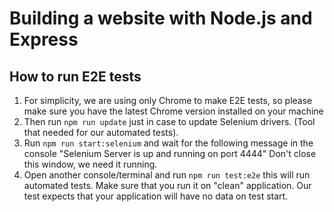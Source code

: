 # Building a website with Node.js and Express

## How to run E2E tests

1. For simplicity, we are using only Chrome to make E2E tests, so please make sure you have the latest Chrome version installed on your machine
2. Then run `npm run update` just in case to update Selenium drivers. (Tool that needed for our automated tests).
3. Run `npm run start:selenium` and wait for the following message in the console "Selenium Server is up and running on port 4444"
   Don't close this window, we need it running.
4. Open another console/terminal and run `npm run test:e2e` this will run automated tests. Make sure that you run it
   on "clean" application. Our test expects that your application will have no data on test start.
